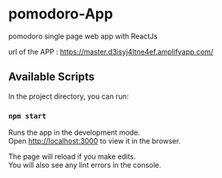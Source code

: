 # pomodoro-App
pomodoro single page web app with ReactJs 

url of the APP : https://master.d3isyj4ltne4ef.amplifyapp.com/


## Available Scripts

In the project directory, you can run:

### `npm start`

Runs the app in the development mode.<br />
Open [http://localhost:3000](http://localhost:3000) to view it in the browser.

The page will reload if you make edits.<br />
You will also see any lint errors in the console.




